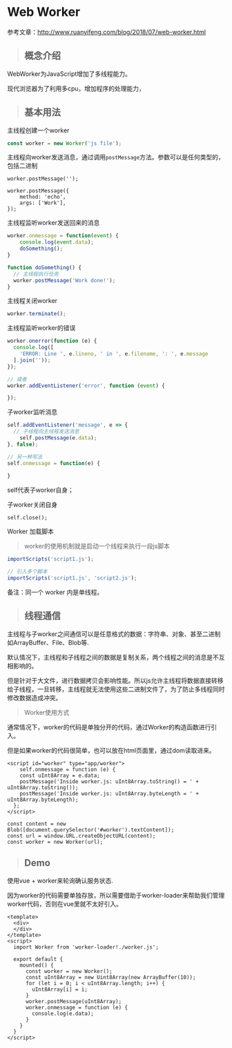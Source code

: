 # Web Worker

参考文章：http://www.ruanyifeng.com/blog/2018/07/web-worker.html



> ## 概念介绍

WebWorker为JavaScript增加了多线程能力。

现代浏览器为了利用多cpu，增加程序的处理能力，



> ## 基本用法

主线程创建一个worker

```js
const worker = new Worker('js file');
```



主线程向worker发送消息，通过调用`postMessage`方法。参数可以是任何类型的，包括二进制

```
worker.postMessage('');

worker.postMessage({
	method: 'echo',
	args: ['Work'],
});

```



主线程监听worker发送回来的消息

```js
worker.onmessage = function(event) {
	console.log(event.data);
	doSomething();
}

function doSomething() {
  // 主线程执行任务
  worker.postMessage('Work done!');
}
```



主线程关闭worker

```js
worker.terminate();
```



主线程监听worker的错误

```js
worker.onerror(function (e) {
  console.log([
    'ERROR: Line ', e.lineno, ' in ', e.filename, ': ', e.message
  ].join(''));
});

// 或者
worker.addEventListener('error', function (event) {

});
```





子worker监听消息

```js
self.addEventListener('message', e => {
  // 子线程向主线程发送消息
	self.postMessage(e.data);
}, false);

// 另一种写法
self.onmessage = function(e) {
 
}
```

self代表子worker自身；



子worker关闭自身

`self.close();`



Worker 加载脚本

> worker的使用机制就是启动一个线程来执行一段js脚本

```js
importScripts('script1.js');

// 引入多个脚本
importScripts('script1.js', 'script2.js');
```



备注：同一个 worker 内是单线程。



> ## 线程通信

主线程与子worker之间通信可以是任意格式的数据：字符串、对象、甚至二进制如ArrayBuffer、File、Blob等.

默认情况下，主线程和子线程之间的数据是复制关系，两个线程之间的消息是不互相影响的。

但是针对于大文件，进行数据拷贝会影响性能。所以js允许主线程将数据直接转移给子线程，一旦转移，主线程就无法使用这些二进制文件了，为了防止多线程同时修改数据造成冲突。



> Worker使用方式

通常情况下，worker的代码是单独分开的代码，通过Worker的构造函数进行引入。

但是如果worker的代码很简单，也可以放在html页面里，通过dom读取进来。

```vue
<script id="worker" type="app/worker">
	self.onmessage = function (e) {
    const uInt8Array = e.data;
    postMessage('Inside worker.js: uInt8Array.toString() = ' + uInt8Array.toString());
    postMessage('Inside worker.js: uInt8Array.byteLength = ' + uInt8Array.byteLength);
  };
</script>

const content = new Blob([document.querySelector('#worker').textContent]);
const url = window.URL.createObjectURL(content);
const worker = new Worker(url);
```





> ## Demo

使用vue +  worker来轮询确认服务状态.

因为worker的代码需要单独存放，所以需要借助于worker-loader来帮助我们管理worker代码，否则在vue里就不太好引入。

```vue
<template>
  <div>
  </div>
</template>
<script>
  import Worker from 'worker-loader!./worker.js';

  export default {
    mounted() {
      const worker = new Worker();
      const uInt8Array = new Uint8Array(new ArrayBuffer(10));
      for (let i = 0; i < uInt8Array.length; i++) {
        uInt8Array[i] = i;
      }
      worker.postMessage(uInt8Array);
      worker.onmessage = function (e) {
        console.log(e.data);
      }
    }
  }
</script>

```







